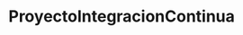 # ProyectoIntegracionContinua
<html>
 <head>
  <title>Lenguaje web a utilizar es PHP</title>
 </head>
 <body>
 <?php echo 'Hola Mundo'; ?>
 </body>
</html>
